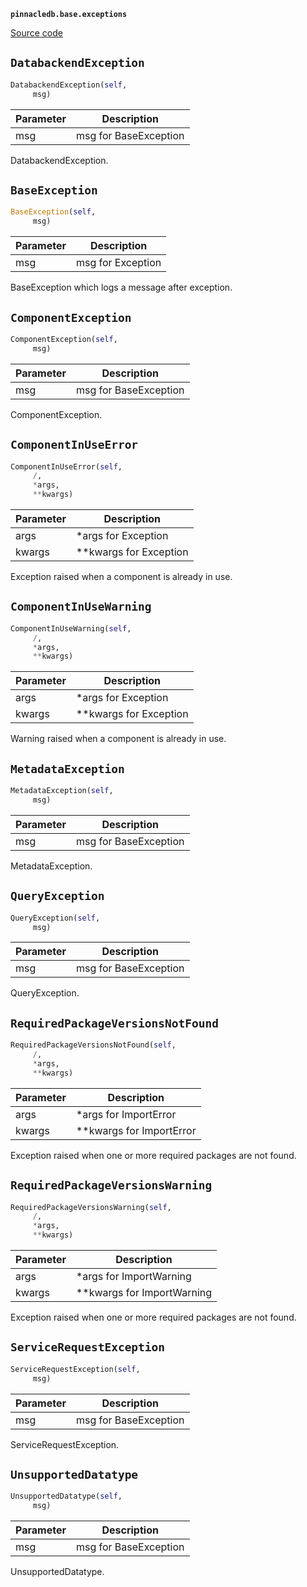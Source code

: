 **`pinnacledb.base.exceptions`** 

[Source code](https://github.com/SuperDuperDB/pinnacledb/blob/main/pinnacledb/base/exceptions.py)

## `DatabackendException` 

```python
DatabackendException(self,
     msg)
```
| Parameter | Description |
|-----------|-------------|
| msg | msg for BaseException |

DatabackendException.

## `BaseException` 

```python
BaseException(self,
     msg)
```
| Parameter | Description |
|-----------|-------------|
| msg | msg for Exception |

BaseException which logs a message after exception.

## `ComponentException` 

```python
ComponentException(self,
     msg)
```
| Parameter | Description |
|-----------|-------------|
| msg | msg for BaseException |

ComponentException.

## `ComponentInUseError` 

```python
ComponentInUseError(self,
     /,
     *args,
     **kwargs)
```
| Parameter | Description |
|-----------|-------------|
| args | *args for Exception |
| kwargs | **kwargs for Exception |

Exception raised when a component is already in use.

## `ComponentInUseWarning` 

```python
ComponentInUseWarning(self,
     /,
     *args,
     **kwargs)
```
| Parameter | Description |
|-----------|-------------|
| args | *args for Exception |
| kwargs | **kwargs for Exception |

Warning raised when a component is already in use.

## `MetadataException` 

```python
MetadataException(self,
     msg)
```
| Parameter | Description |
|-----------|-------------|
| msg | msg for BaseException |

MetadataException.

## `QueryException` 

```python
QueryException(self,
     msg)
```
| Parameter | Description |
|-----------|-------------|
| msg | msg for BaseException |

QueryException.

## `RequiredPackageVersionsNotFound` 

```python
RequiredPackageVersionsNotFound(self,
     /,
     *args,
     **kwargs)
```
| Parameter | Description |
|-----------|-------------|
| args | *args for ImportError |
| kwargs | **kwargs for ImportError |

Exception raised when one or more required packages are not found.

## `RequiredPackageVersionsWarning` 

```python
RequiredPackageVersionsWarning(self,
     /,
     *args,
     **kwargs)
```
| Parameter | Description |
|-----------|-------------|
| args | *args for ImportWarning |
| kwargs | **kwargs for ImportWarning |

Exception raised when one or more required packages are not found.

## `ServiceRequestException` 

```python
ServiceRequestException(self,
     msg)
```
| Parameter | Description |
|-----------|-------------|
| msg | msg for BaseException |

ServiceRequestException.

## `UnsupportedDatatype` 

```python
UnsupportedDatatype(self,
     msg)
```
| Parameter | Description |
|-----------|-------------|
| msg | msg for BaseException |

UnsupportedDatatype.

